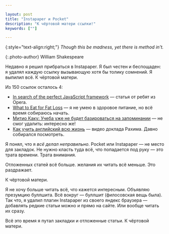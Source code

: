 ```yaml
---

layout: post
title: "Instapaper и Pocket"
description: "К чёртовой матери ссылки!"
keywords: [""]

---
```


{:style="text-align:right;"}
_Though this be madness, yet there is method in't._

{:.photo-author}
William Shakespeare

Недавно я решил прибраться в Instapaper. Я был честен и беспощаден:
я удалял каждую ссылку вызывающую хотя бы толику сомнений. Я выпилил всё.
К чёртовой матери.

Из 150 ссылок осталось 4:

- [In search of the perfect JavaScript framework][1]  — статья от ребят из Opera.
- [What to Eat for Fat Loss][2] — я не умею в здоровое питание, но всё время собираюсь начать.
- [Митио Каку: Учеба уже не будет базироваться на запоминании][3] — не смог удалить: интересно же!
- [Как учить английский всю жизнь][4] — видео доклада Рахима. Давно собирался посмотреть.

Я понял, что я _всё делал неправильно_. Pocket или Instapaper —
не место для закладок. Не нужно класть туда всё, что попадается под
руку — это трата времени. Трата внимания.

Отложенных статей всё больше. желания их читать всё меньше.
Это раздражает.

К чёртовой матери.

Я не хочу больше читать всё, что кажется интересным. Объявляю
презумцию буллшита. Всё вокруг — буллшит (филосовская вещь была).
Так что, я удалил плагин Instapaper из своего яндекс браузера —
добавлять редкие статьи можно и прямо на сайте. Или вообще читать их сразу.

Всё это время я путал закладки и отложенные статьи. К чёртовой матери.



[1]: https://dev.opera.com/articles/perfect-javascript-framework/
[2]: http://zenhabits.net/fat-loss/
[3]: http://www.dsnews.ua/society/mitio-kaku-ucheba-uzhe-ne-budet-bazirovatsya-na-zapominanii-28082014231600
[4]: http://freetonik.com/blog/all/english-at-ulcamp14/
